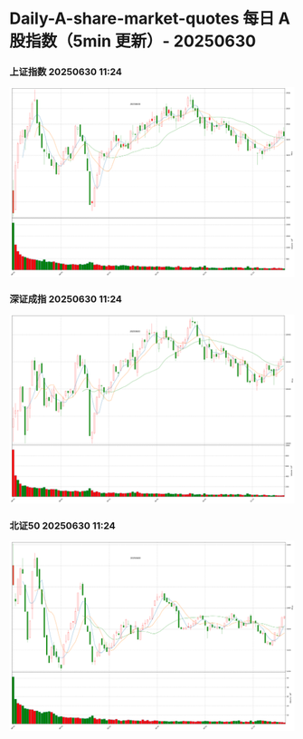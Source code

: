 
# Daily-A-share-market-quotes 每日 A 股指数（5min 更新）- 20250630

### 上证指数 20250630 11:24
![](./fig/2025/6/20250630-sh000001.png)

### 深证成指 20250630 11:24
![](./fig/2025/6/20250630-sz399001.png)

### 北证50 20250630 11:24
![](./fig/2025/6/20250630-bj899050.png)
